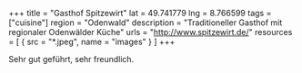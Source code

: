 +++
title = "Gasthof Spitzewirt"
lat = 49.741779
lng = 8.766599
tags = ["cuisine"]
region = "Odenwald"
description = "Traditioneller Gasthof mit regionaler Odenwälder Küche"
urls = "http://www.spitzewirt.de/"
resources = [
    { src = "*.jpeg", name = "images" }
]
+++

Sehr gut geführt, sehr freundlich.
